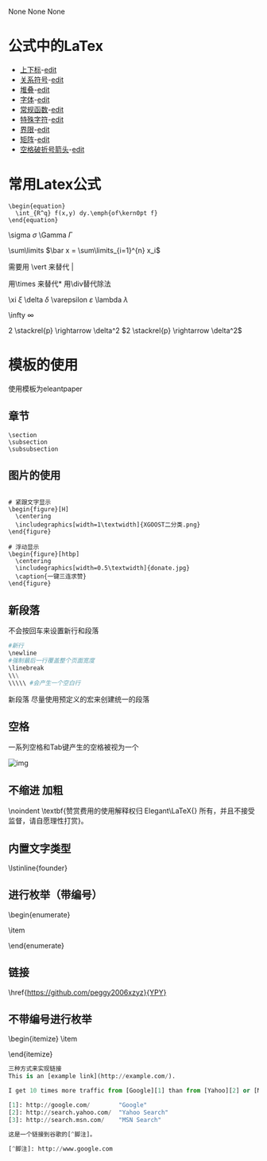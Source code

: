 None
None
None
<script src="https://cdn.mathjax.org/mathjax/latest/MathJax.js?config=TeX-AMS-MML_HTMLorMML" type="text/javascript"></script> <script type="text/x-mathjax-config"> MathJax.Hub.Config({ tex2jax: { skipTags: ['script', 'noscript', 'style', 'textarea', 'pre'], inlineMath: [['$','$']] } }); </script>


# 公式中的LaTex

- [上下标](https://xtj2020.top/LaTex/上下标.html)-[edit](./LaTex/上下标.md)
- [关系符号](https://xtj2020.top/LaTex/关系符号.html)-[edit](./LaTex/关系符号.md)
- [堆叠](https://xtj2020.top/LaTex/堆叠.html)-[edit](./LaTex/堆叠.md)
- [字体](https://xtj2020.top/LaTex/字体.html)-[edit](./LaTex/字体.md)
- [常规函数](https://xtj2020.top/LaTex/常规函数.html)-[edit](./LaTex/常规函数.md)
- [特殊字符](https://xtj2020.top/LaTex/特殊字符.html)-[edit](./特殊字符.md)
- [界限](https://xtj2020.top/LaTex/界限.html)-[edit](./LaTex/界限.md)
- [矩阵](https://xtj2020.top/LaTex/矩阵.html)-[edit](./LaTex/矩阵.md)
- [空格破折号箭头](https://xtj2020.top/LaTex/空格破折号箭头.html)-[edit](./LaTex/空格破折号箭头.md)

# 常用Latex公式

```
\begin{equation}
  \int_{R^q} f(x,y) dy.\emph{of\kern0pt f}
\end{equation}
```


\sigma $\sigma$
\Gamma $\Gamma$

\sum\limits
 $\bar x = \sum\limits_{i=1}^{n} x_i$

 需要用 \vert 来替代 \|

 用\times 来替代* 用\div替代除法

\xi $\xi$ \delta $\delta$
\varepsilon $\varepsilon$
\lambda $\lambda$

\infty $\infty$

2 \stackrel{p} \rightarrow \delta^2  $2 \stackrel{p} \rightarrow \delta^2$



# 模板的使用

使用模板为eleantpaper

## 章节

```
\section
\subsection
\subsubsection
```


## 图片的使用

```

# 紧跟文字显示
\begin{figure}[H]
  \centering
  \includegraphics[width=1\textwidth]{XGOOST二分类.png}
\end{figure}

# 浮动显示
\begin{figure}[htbp]
  \centering
  \includegraphics[width=0.5\textwidth]{donate.jpg}
  \caption{一键三连求赞}
\end{figure}
```


## 新段落

不会按回车来设置新行和段落

```python
#新行
\newline
#强制最后一行覆盖整个页面宽度
\linebreak 
\\\
\\\\\ #会产生一个空白行
```


新段落
尽量使用预定义的宏来创建统一的段落

## 空格

一系列空格和Tab键产生的空格被视为一个

![img](https://xtj2020.top/webimg/LaTex/LaTex空格.png)





## 不缩进 加粗
\noindent  \textbf{赞赏费用的使用解释权归 Elegant\LaTeX{} 所有，并且不接受监督，请自愿理性打赏}。

## 内置文字类型
\lstinline{founder} 

## 进行枚举（带编号）

\begin{enumerate}

\item

\end{enumerate}

## 链接
\href{https://github.com/peggy2006xzyz}{YPY}

## 不带编号进行枚举

\begin{itemize}
 \item

\end{itemize}

``` python
三种方式来实现链接
This is an [example link](http://example.com/).

I get 10 times more traffic from [Google][1] than from [Yahoo][2] or [MSN][3].  

[1]: http://google.com/        "Google" 
[2]: http://search.yahoo.com/  "Yahoo Search" 
[3]: http://search.msn.com/    "MSN Search"

这是一个链接到谷歌的[^脚注]。

[^脚注]: http://www.google.com
```

